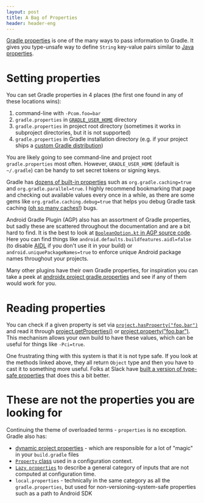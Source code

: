 ```yaml
---
layout: post
title: A Bag of Properties
header: header-eng
---
```


[Gradle properties](https://docs.gradle.org/current/userguide/build_environment.html#sec:gradle_configuration_properties) is one of the many ways to pass information to Gradle. It gives you type-unsafe way to define `String` key-value pairs similar to [Java properties](https://docs.oracle.com/javase/tutorial/essential/environment/properties.html).

# Setting properties

You can set Gradle properties in 4 places (the first one found in any of these locations wins):
1. command-line with `-Pcom.foo=bar`
1. `gradle.properties` in [`GRADLE_USER_HOME`](https://docs.gradle.org/current/userguide/build_environment.html#sec:gradle_environment_variables) directory
1. `gradle.properties` in project root directory (sometimes it works in subproject directories, but it is not supported)
1. `gradle.properties` in Gradle installation directory (e.g. if your project ships a [custom Gradle distribution](https://docs.gradle.org/current/userguide/organizing_gradle_projects.html#sec:custom_gradle_distribution))

You are likely going to see command-line and project root `gradle.properties` most often. However, `GRADLE_USER_HOME` (default is `~/.gradle`) can be handy to set secret tokens or signing keys.

Gradle has [dozens of built-in properties](https://docs.gradle.org/current/userguide/build_environment.html#sec:gradle_configuration_properties) such as `org.gradle.caching=true` and `org.gradle.parallel=true`. I highly recommend bookmarking that page and checking out available values every once in a while, as there are some gems like `org.gradle.caching.debug=true` that helps you debug Gradle task caching ([oh so many caches!](/2022/04/19/Caches-Everywhere.html)) bugs.

Android Gradle Plugin (AGP) also has an assortment of Gradle properties, but sadly these are scattered throughout the documentation and are a bit hard to find. It is the best to look at [`BooleanOption.kt` in AGP source code](https://cs.android.com/android-studio/platform/tools/base/+/mirror-goog-studio-main:build-system/gradle-core/src/main/java/com/android/build/gradle/options/BooleanOption.kt). Here you can find things like `android.defaults.buildfeatures.aidl=false` (to disable [AIDL](https://developer.android.com/guide/components/aidl) if you don't use it in your build) or `android.uniquePackageNames=true` to enforce unique Android package names throughout your projects.

Many other plugins have their own Gradle properties, for inspiration you can take a peek at [androidx project gradle.properties](https://cs.android.com/androidx/platform/frameworks/support/+/androidx-main:gradle.properties) and see if any of them would work for you.

# Reading properties

You can check if a given property is set via [`project.hasProperty("foo.bar")`](https://docs.gradle.org/current/javadoc/org/gradle/api/Project.html#hasProperty-java.lang.String-) and read it through [project.getProperties()](https://docs.gradle.org/current/javadoc/org/gradle/api/Project.html#getProperties--) or [project.property("foo.bar")](https://docs.gradle.org/current/javadoc/org/gradle/api/Project.html#property-java.lang.String-). This mechanism allows your own build to have these values, which can be useful for things like `-Pci=true`.

One frustrating thing with this system is that it is not type safe. If you look at the methods linked above, they all return `Object` type and then you have to cast it to
something more useful. Folks at Slack have [built a version of type-safe properties](https://github.com/slackhq/slack-gradle-plugin/blob/main/slack-plugin/src/main/kotlin/slack/gradle/util/PropertyUtil.kt) that does this a bit better.

# These are not the properties you are looking for

Continuing the theme of overloaded terms - `properties` is no exception. Gradle also has:
- [dynamic project properties](https://docs.gradle.org/current/javadoc/org/gradle/api/Project.html#:~:text=Dynamic%20Project%20Properties) - which are responsible for a lot of "magic" in your `build.gradle` files
- [`Property` class](https://docs.gradle.org/current/javadoc/org/gradle/api/provider/Property.html) used in a configuration context.
- [`Lazy properties`](https://docs.gradle.org/current/userguide/lazy_configuration.html#lazy_properties) to describe a general category of inputs that are not computed at configuration time.
- `local.properties` - technically in the same category as all the `gradle.properties`, but used for non-versioning-system-safe properties such as a path to Android SDK
